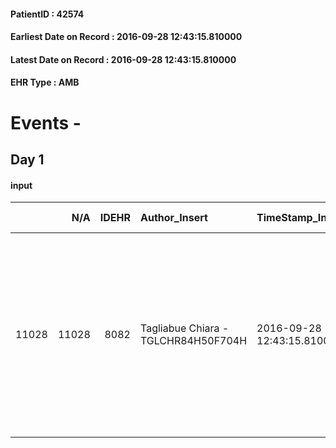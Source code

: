 
#### PatientID : 42574
#### Earliest Date on Record : 2016-09-28 12:43:15.810000
#### Latest Date on Record : 2016-09-28 12:43:15.810000
#### EHR Type : AMB

# Events - 

## Day 1

#### input
|       |    N/A |   IDEHR | Author_Insert                       | TimeStamp_Insert           | EHRType   |   PatientID |   IDDigitalSignDocument | persone_vicine   |   Unnamed: 0_x.1 |   IDANAMNESI_SOCIALE | Patient   | FamigliaAltro   | Paziente_T   | FamigliaAltro_T   |   Non_Rilevabile_x.1 | Note_Non_Rilevabile_x.1   | opt_Problemi   | Note_I                                                                                                                       | chk_contr_sintomi   | chk_competenza                                 | opt_paziente_a   | opt_famiglia_a   | opt_adeguatezza   | ds_note_ad                                                                                                                        | opt_paziente_solo   | opt_presente_assente   | Presenza_minori   | Caregiver_principale   | opt_capacita     | ds_familiari_coinv                                                                                         | opt_necessario   | opt_presente   | opt_risorse_ec   | opt_paziente_psi   | opt_Ins_vol   | ds_note_prio                                                                                                                                                                                  | opt_inv_civile            | Needs               | Fragility   | opt_disponibilita_f   | opt_indennita_acc         | opt_famiglia_psi   | opt_disponibilit_paz   |
|------:|-------:|--------:|:------------------------------------|:---------------------------|:----------|------------:|------------------------:|:-----------------|-----------------:|---------------------:|:----------|:----------------|:-------------|:------------------|---------------------:|:--------------------------|:---------------|:-----------------------------------------------------------------------------------------------------------------------------|:--------------------|:-----------------------------------------------|:-----------------|:-----------------|:------------------|:----------------------------------------------------------------------------------------------------------------------------------|:--------------------|:-----------------------|:------------------|:-----------------------|:-----------------|:-----------------------------------------------------------------------------------------------------------|:-----------------|:---------------|:-----------------|:-------------------|:--------------|:----------------------------------------------------------------------------------------------------------------------------------------------------------------------------------------------|:--------------------------|:--------------------|:------------|:----------------------|:--------------------------|:-------------------|:-----------------------|
| 11028 |  11028 |    8082 | Tagliabue Chiara - TGLCHR84H50F704H | 2016-09-28 12:43:15.810000 | AMB       |       42574 |                  506776 | N/A              |             4242 |                 2751 | No#0      | Si#1            | No#0         | Parziale#2        |                    0 | NR                        | Si#1           | I figli hanno ricevuto informazioni riguardo la gravit√† clinica, il figlio Elvio spera in un periodo di stabilit√† clinica. | controllo sintomi#0 | competenza/capacit√† assistenziale caregiver#0 | Indefinite#2     | Congruenti#1     | Da valutare#2     | Diagnosi recente con rapido aggravamento, i familiari preferiscono una struttura di ricovero che li aiuti a gestire l'assistenza. | Si#1                | Presente#1             | No#0              | sons                   | Incrementabile#1 | Due figli: Elvio di 32 aa e Ubaldo di 35 aa, coniugato, entrambi vivono a Milano e lavorano a tempo pieno. | Si#1             | Si#1           | Da valutare#2    | No#0               | No#0          | I curanti consigliano trasferimento in hospice per aggravamento clinico in atto, familiari incerti se scegliere ricovero in hospice o struttura RSa (gi√† inoltrata domanda c/o RSA Saccardo) | in fase di accertamento#2 | Clinici#0;Sociali#1 | nessuna#0   | Si#1                  | in fase di accertamento#2 | No#0               | Si#1                   |


